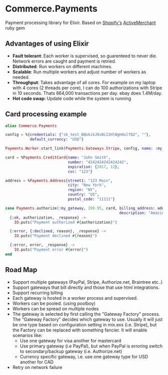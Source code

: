 Commerce.Payments
=================

Payment processing library for Elixir. Based on [Shopify's](http://shopify.com) [ActiveMerchant](http://github.com/Shopify/active_merchant) ruby gem

## Advantages of using Elixir

- **Fault tolerant**: Each worker is supervised, so guarenteed to never die. Network errors are caught and payment is retried.
- **Distributed**: Run workers on different machines.
- **Scalable**: Run multiple workers and adjust number of workers as needed.
- **Throughput**: Takes advantage of all cores. For example on my laptop with 4 cores (2 threads per core), I can do 100 authorizations with Stripe in 10 seconds. Thats 864,000 transactions per day. ebay does 1.4M/day.
- **Hot code swap**: Update code while the system is running

## Card processing example

```elixir
alias Commerce.Payments

config = %{credentials: {"sk_test_BQokikJOvBiI2HlWgH4olfQ2", ""},
           default_currency: "USD"}

Payments.Worker.start_link(Payments.Gateways.Stripe, config, name: :my_gateway)

card = %Payments.CreditCard{name: "John Smith",
                            number: "4242424242424242",
                            expiration: {2017, 12},
                            cvc: "123"}

address = %Payments.Address{street1: "123 Main",
                            city: "New York",
                            region: "NY",
                            country: "US",
                            postal_code: "11111"}

case Payments.authorize(:my_gateway, 199.95, card, billing_address: address,
                                                   description: "Amazing T-Shirt") do
  {:ok, authorization, _response} ->
    IO.puts("Payment authorized #{authorization}")

  {:error, {:declined, reason}, _response} ->
    IO.puts("Payment declined #{reason}")

  {:error, error, _response} ->
    IO.puts("Payment error #{error}")
end
```

## Road Map

- Support multiple gateways (PayPal, Stripe, Authorize.net, Braintree etc..)
- Support gateways that bill directly and those that use html integrations.
- Support recurring billing
- Each gateway is hosted in a worker process and supervised.
- Workers can be pooled. (using poolboy)
- Workers can be spread on multiple nodes
- The gateway is selected by first calling the "Gateway Factory" process. The "Gateway Factory" decides which gateway to use. Usually it will just be one type based on configuration setting in mix.exs (i.e. Stripe), but the Factory can be replaced with something fancier. It will enable scenarios like:
    - Use one gateway for visa another for mastercard
    - Use primary gateway (i.e PayPal), but when PayPal is erroring switch to secondary/backup gateway (i.e. Authorize.net)
    - Currency specific gateway, i.e. use one gateway type for USD another for CAD
- Retry on network failure
